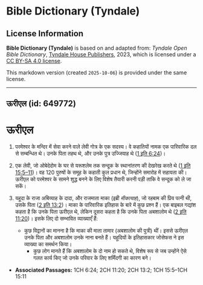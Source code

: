 # Bible Dictionary (Tyndale)

## License Information

**Bible Dictionary (Tyndale)** is based on and adapted from: _Tyndale Open Bible Dictionary_, [Tyndale House Publishers](https://tyndaleopenresources.com/), 2023, which is licensed under a [CC BY-SA 4.0 license](https://creativecommons.org/licenses/by-sa/4.0/legalcode.en).

This markdown version (created `2025-10-06`) is provided under the same license.



--------------------------------

## ऊरीएल (id: 649772)

ऊरीएल
=====

1. परमेश्वर के मन्दिर में सेवा करने वाले लेवी गोत्र के एक सदस्य। वे कहातियों नामक एक पारिवारिक दल से सम्बन्धित थे। उनके पिता तहथ थे, और उनके पुत्र उज्जियाह थे ([1 इति 6:24](https://ref.ly/1Chr6:24))।
2. एक लेवी, जो ओबेदेदोम के घर से यरूशलेम तक सन्दूक के स्थानांतरण की देखरेख करते थे ([1 इति 15:5–11](https://ref.ly/1Chr15:5-1Chr15:11))। वह 120 पुरुषों के समूह के कहाती कुल प्रधान थे, जिन्होंने समारोह में सहायता की। ऊरीएल को परमेश्वर के सामने शुद्ध बनने के लिए विशेष तैयारी करनी पड़ी ताकि वे सन्दूक को ले जा सकें।
3. यहूदा के राजा अबिय्याह के दादा, और राजमाता माका (इब्री *मीकायाह*), जो रहबाम की प्रिय पत्नी थी, उसके पिता ([2 इति 13:2](https://ref.ly/2Chr13:2))। माका के पारिवारिक इतिहास के बारे में कुछ प्रश्न हैं। एक बाइबल गद्यांश कहता है कि उनके पिता ऊरीएल थे, लेकिन दूसरा कहता है कि उनके पिता अबशालोम थे ([2 इति 11:20](https://ref.ly/2Chr11:20))। इसके लिए दो सम्भावित व्याख्याएँ हैं:

    * कुछ विद्वानों का मानना है कि माका की माता तामार (अबशालोम की पुत्री) थीं। इससे ऊरीएल उनके पिता और अबशालोम उनके नाना बनते हैं। यहूदियों के इतिहासकार जोसेफस ने इस व्याख्या का समर्थन किया।
        * कुछ लोग मानते हैं कि अबशालोम के दो नाम हो सकते थे, विशेष रूप से जब उन्होंने ऐसे गलत कार्य किए जो उनके परिवार के लिए शर्मिंदगी का कारण बने।

* **Associated Passages:** 1CH 6:24; 2CH 11:20; 2CH 13:2; 1CH 15:5–1CH 15:11

